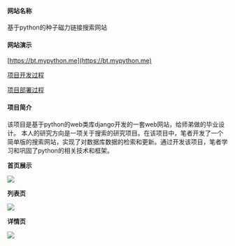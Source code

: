 
#### 网站名称

基于python的种子磁力链接搜索网站

#### 网站演示

[https://bt.mypython.me](https://bt.mypython.me)

[项目开发过程](https://github.com/geeeeeeeek/bt/blob/master/开发过程.md)
 
[项目部署过程](https://github.com/geeeeeeeek/bt/blob/master/项目部署.md)


#### 项目简介

该项目是基于python的web类库django开发的一套web网站，给师弟做的毕业设计。
本人的研究方向是一项关于搜索的研究项目。在该项目中，笔者开发了一个简单版的搜索网站，实现了对数据库数据的检索和更新。通过开发该项目，笔者学习和巩固了python的相关技术和框架。


**首页展示** 

![](https://user-gold-cdn.xitu.io/2019/3/8/1695c3bc96debc25?w=718&h=524&f=png&s=50846)

**列表页**

![](https://user-gold-cdn.xitu.io/2019/3/8/1695c3be9d11472e?w=1000&h=790&f=png&s=521840)

**详情页**

![](https://user-gold-cdn.xitu.io/2019/3/8/1695c3c00642e320?w=1000&h=452&f=png&s=195760)
